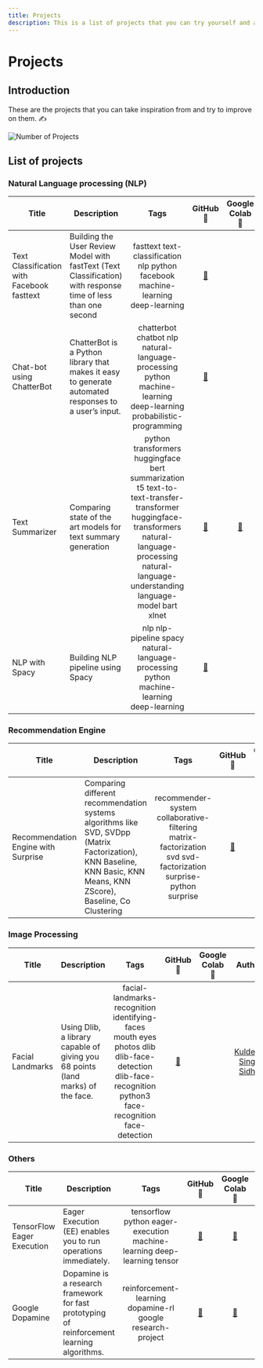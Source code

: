 ```yaml
---
title: Projects
description: This is a list of projects that you can try yourself and add them to your portfolio.
---
```


# Projects

## Introduction

These are the projects that you can take inspiration from and try to improve on them. ✍️

![Number of Projects](https://img.shields.io/badge/Number%20of%20Projects-8-blue?style=flat&labelColor=black&color=blue)

## List of projects 

### Natural Language processing (NLP)

| Title  | Description  | Tags  | GitHub 👾 | Google Colab 🤖 | Author |
|---|---|:-:|:-:|:-:|:-:|
| Text Classification with Facebook fasttext  | Building the User Review Model with fastText (Text Classification) with response time of less than one second  | fasttext text-classification nlp python facebook machine-learning deep-learning  | [👾](https://github.com/singhsidhukuldeep/Text-Classification-using-FastText)  |   |[Kuldeep Singh Sidhu](https://www.linkedin.com/in/singhsidhukuldeep/)   |
| Chat-bot using ChatterBot  | ChatterBot is a Python library that makes it easy to generate automated responses to a user’s input.  | chatterbot chatbot nlp natural-language-processing python machine-learning deep-learning probabilistic-programming  | [👾](https://github.com/singhsidhukuldeep/https://github.com/singhsidhukuldeep/ChatBot-using-Chatterbot)  |   |[Kuldeep Singh Sidhu](https://www.linkedin.com/in/singhsidhukuldeep/)   |
| Text Summarizer  |Comparing state of the art models for text summary generation   | python transformers huggingface bert summarization t5 text-to-text-transfer-transformer huggingface-transformers natural-language-processing natural-language-understanding language-model bart xlnet  | [👾](https://github.com/singhsidhukuldeep/Text-Summarizer)  |[🤖](https://colab.research.google.com/github/singhsidhukuldeep/Text-Summarizer/blob/master/Text_Summary_%5BGoogle_Colab%5D.ipynb)   |[Kuldeep Singh Sidhu](https://www.linkedin.com/in/singhsidhukuldeep/)   |
| NLP with Spacy  | Building NLP pipeline using Spacy  |nlp nlp-pipeline spacy natural-language-processing python machine-learning deep-learning   | [👾](https://github.com/singhsidhukuldeep/NLP-pipeline-using-Spacy)  |   |[Kuldeep Singh Sidhu](https://www.linkedin.com/in/singhsidhukuldeep/)   |

### Recommendation Engine

| Title  | Description  | Tags  | GitHub 👾 | Google Colab 🤖 | Author |
|---|---|:-:|:-:|:-:|:-:|
| Recommendation Engine with Surprise  | Comparing different recommendation systems algorithms like SVD, SVDpp (Matrix Factorization), KNN Baseline, KNN Basic, KNN Means, KNN ZScore), Baseline, Co Clustering  |recommender-system collaborative-filtering matrix-factorization svd svd-factorization surprise-python surprise   | [👾](https://github.com/singhsidhukuldeep/Recommendation-System)  | [🤖](https://colab.research.google.com/github/singhsidhukuldeep/Recommendation-System/blob/master/Building_Recommender_System_with_Surprise.ipynb)  |[Kuldeep Singh Sidhu](https://www.linkedin.com/in/singhsidhukuldeep/)   |

### Image Processing

| Title  | Description  | Tags  | GitHub 👾 | Google Colab 🤖 | Author |
|---|---|:-:|:-:|:-:|:-:|
| Facial Landmarks  | Using Dlib, a library capable of giving you 68 points (land marks) of the face.  | facial-landmarks-recognition identifying-faces mouth eyes photos dlib dlib-face-detection dlib-face-recognition python3 face-recognition face-detection  | [👾](https://github.com/singhsidhukuldeep/Facial-landmarks-recognition)  |   |[Kuldeep Singh Sidhu](https://www.linkedin.com/in/singhsidhukuldeep/)   |

### Others

| Title  | Description  | Tags  | GitHub 👾 | Google Colab 🤖 | Author |
|---|---|:-:|:-:|:-:|:-:|
| TensorFlow Eager Execution | Eager Execution (EE) enables you to run operations immediately.  | tensorflow python eager-execution machine-learning deep-learning tensor  | [👾](https://github.com/singhsidhukuldeep/Tensorflow-Eager-Execution)  | [🤖](https://colab.research.google.com/github/singhsidhukuldeep/Tensorflow-Eager-Execution/blob/master/Eager_Execution_(Tensorflow).ipynb)  |[Kuldeep Singh Sidhu](https://www.linkedin.com/in/singhsidhukuldeep/)   |
| Google Dopamine | Dopamine is a research framework for fast prototyping of reinforcement learning algorithms.  | reinforcement-learning dopamine-rl google research-project  | [👾](https://github.com/singhsidhukuldeep/Google-Dopamine)  | [🤖](https://colab.research.google.com/drive/1Fj_G_7DU-GIrojw2eY6M25lxp9IzjlAx?usp=sharing)  |[Kuldeep Singh Sidhu](https://www.linkedin.com/in/singhsidhukuldeep/)   |